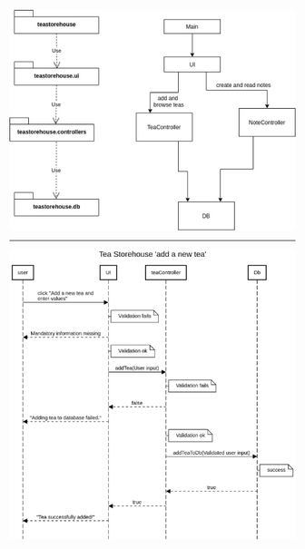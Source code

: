![architecture chart](https://github.com/Juustoisa/ot-harjoitustyo/blob/master/TeaStorehouse/Documentation/arkkitehtuuri.jpg)

---


![add a tea diagram](https://github.com/Juustoisa/ot-harjoitustyo/blob/master/TeaStorehouse/Documentation/SequenceDiagramAddTea.png)
